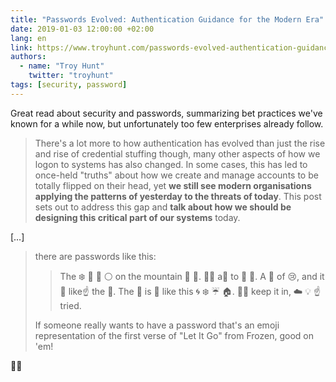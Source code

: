 ```yaml
---
title: "Passwords Evolved: Authentication Guidance for the Modern Era"
date: 2019-01-03 12:00:00 +02:00
lang: en
link: https://www.troyhunt.com/passwords-evolved-authentication-guidance-for-the-modern-era/
authors:
  - name: "Troy Hunt"
    twitter: "troyhunt"
tags: [security, password]
---
```


Great read about security and passwords, summarizing bet practices we've known for a while now, but unfortunately too few enterprises already follow.

> There's a lot more to how authentication has evolved than just the rise and rise of credential stuffing though, many other aspects of how we logon to systems has also changed. In some cases, this has led to once-held "truths" about how we create and manage accounts to be totally flipped on their head, yet **we still see modern organisations applying the patterns of yesterday to the threats of today**. This post sets out to address this gap and **talk about how we should be designing this critical part of our systems** today.

[…]

> there are passwords like this:
>
>> The ❄️ 🌟 🔦 ⚪ on the mountain 🌙 🌠. 🙅🏻 a👣 to 🐝 👀. A 🏰 of 😢, and it 👀 like☝️️ the 👑. The 💨 is 🐺 like this 🌀 ❄️ ☔️ 🏠. 🙅🏻 keep it in, ☁️ 💡 ☝️️ tried.
>
> If someone really wants to have a password that's an emoji representation of the first verse of "Let It Go" from Frozen, good on 'em!

👍🏻
